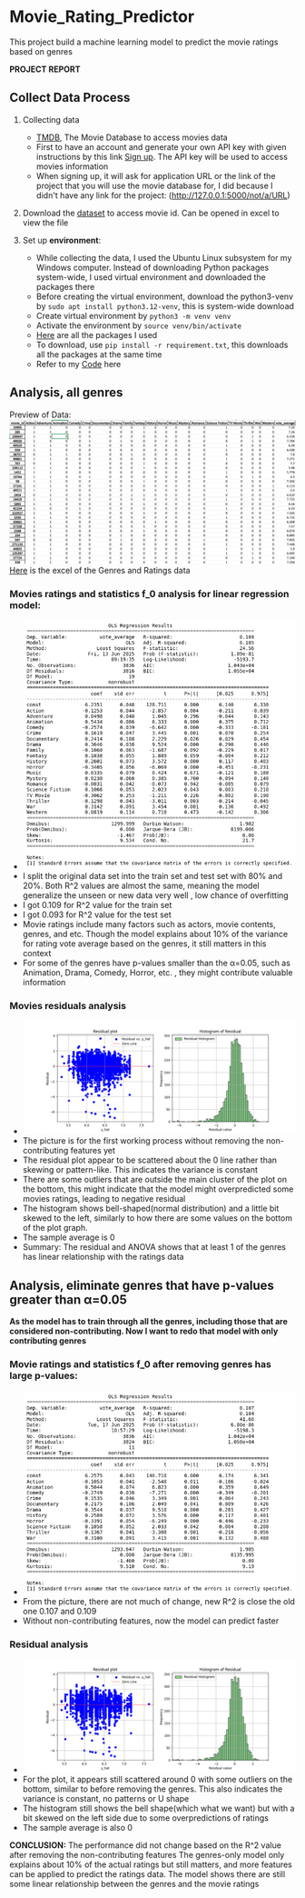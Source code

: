 # Movie_Rating_Predictor
This project build a machine learning model to predict the movie ratings based on genres

**PROJECT REPORT** <br/>

## Collect Data Process
1. Collecting data 
    - [TMDB](https://developer.themoviedb.org/docs/getting-started), The Movie Database to access movies data
    - First to have an account and generate your own API key with given instructions by this link [Sign up](https://www.themoviedb.org/settings/api). The API key will be used to access movies information
    - When signing up, it will ask for application URL or the link of the project that you will use the movie database for, I did because I didn't have any link for the project: (http://127.0.0.1:5000/not/a/URL)
    
2. Download the [dataset](./tmdb_5000_credits.csv) to access movie id. Can be opened in excel to view the file
3. Set up **environment**: 
    - While collecting the data, I used the Ubuntu Linux subsystem for my Windows computer. Instead of downloading Python packages system-wide, I used virtual environment and downloaded the packages there 
    - Before creating the virtual environment, download the python3-venv by `sudo apt install python3.12-venv`, this is system-wide download
    - Create virtual environment by `python3 -m venv venv` 
    - Activate the environment by `source venv/bin/activate`
    - [Here](.\requirements.txt) are all the packages I used 
    - To download, use `pip install -r requirement.txt`, this downloads all the packages at the same time
    - Refer to my [Code](.\getData.py) here

## Analysis, all genres 
Preview of Data: ![alt text](.\Images\Data_Preview.png)
[Here](.\movie_data.xlsx) is the excel of the Genres and Ratings data

### Movies ratings and statistics f_0 analysis for linear regression model:
- ![alt text](.\Images\OLS_ratings.png)
- I split the original data set into the train set and test set with 80% and 20%. Both R^2 values are almost the same, meaning the model generalize the unseen or new data very well , low chance of overfitting 
- I got 0.109 for R^2 value for the train set
- I got 0.093 for R^2 value for the test set
- Movie ratings include many factors such as actors, movie contents, genres, and etc. Though the model explains about 10% of the variance for rating vote average based on the genres, it still matters in this context 
- For some of the genres have p-values smaller than the α=0.05, such as Animation, Drama, Comedy, Horror, etc. , they might contribute valuable information 

### Movies residuals analysis 
- ![alt text](.\Images\ratings_residual_and_histogram.png)
- The picture is for the first working process without removing the non-contributing features yet 
- The residual plot appear to be scattered about the 0 line rather than skewing or pattern-like. This indicates the variance is constant 
- There are some outliers that are outside the main cluster of the plot on the bottom, this might indicate that the model might overpredicted some movies ratings, leading to negative residual 
- The histogram shows bell-shaped(normal distribution) and a little bit skewed to the left, similarly to how there are some values on the bottom of the plot graph. 
- The sample average is 0 
- Summary: The residual and ANOVA shows that at least 1 of the genres has linear relationship with the ratings data 

## Analysis, eliminate genres that have p-values greater than α=0.05

**As the model has to train through all the genres, including those that are considered non-contributing. Now I want to redo that model with only contributing genres**

### Movie ratings and statistics f_0 after removing genres has large p-values:
- ![alt text](.\Images\adjusted_OLS_ratings.png)
- From the picture, there are not much of change, new R^2 is close the old one 0.107 and 0.109 
- Without non-contributing features, now the model can predict faster 
### Residual analysis 
- ![alt text](.\Images\adjusted_ratings_residual_plot.png)
- For the plot, it appears still scattered around 0 with some outliers on the bottom, similar to before removing the genres. This also indicates the variance is constant, no patterns or U shape 
- The histogram still shows the bell shape(which what we want) but with a bit skewed on the left side due to some overpredictions of ratings 
- The sample average is also 0 

**CONCLUSION:** The performance did not change based on the R^2 value after removing the non-contributing features
The genres-only model only explains about 10% of the actual ratings but still matters, and more features can be applied to predict the ratings data. The model shows there are still some linear relationship between the genres and the movie ratings


